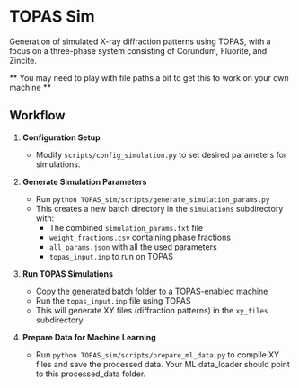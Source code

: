 # TOPAS Sim

Generation of simulated X-ray diffraction patterns using TOPAS, with a focus on a three-phase system consisting of Corundum, Fluorite, and Zincite.

** You may need to play with file paths a bit to get this to work on your own machine **

## Workflow

1. **Configuration Setup**
   - Modify `scripts/config_simulation.py` to set desired parameters for simulations.

2. **Generate Simulation Parameters**
   - Run `python TOPAS_sim/scripts/generate_simulation_params.py`
   - This creates a new batch directory in the `simulations` subdirectory with:
     - The combined `simulation_params.txt` file
     - `weight_fractions.csv` containing phase fractions
     - `all_params.json` with all the used parameters
     - `topas_input.inp` to run on TOPAS

3. **Run TOPAS Simulations**
   - Copy the generated batch folder to a TOPAS-enabled machine
   - Run the `topas_input.inp` file using TOPAS
   - This will generate XY files (diffraction patterns) in the `xy_files` subdirectory

4. **Prepare Data for Machine Learning**
   - Run `python TOPAS_sim/scripts/prepare_ml_data.py` to compile XY files and save the processed data. Your ML data_loader should point to this processed_data folder.

